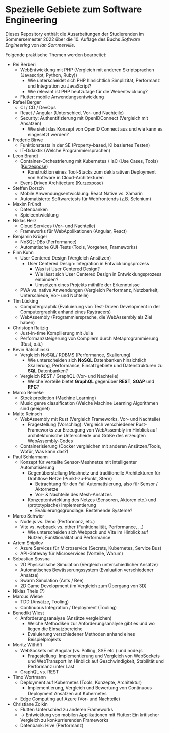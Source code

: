 # Spezielle Gebiete zum Software Engineering

Dieses Repository enthält die Ausarbeitungen der Studierenden
im Sommersemester 2022 über die 10. Auflage des Buchs
*Software Engineering* von *Ian Sommerville*.

Folgende praktische Themen werden bearbeitet:

* Rei Berberi
  * WebEntwicklung mit PHP (Vergleich mit anderen Skriptsprachen (Javascript, Python, Ruby))
    * Wie unterscheidet sich PHP hinsichtlich Simplizität, Performanz und Integration zu JavaScript?
    * Wie relevant ist PHP heutzutage für die Webentwicklung?
  * Flutter: mobile Anwendungsentwicklung
* Rafael Berger
  * CI / CD / DevOps
  * React / Angular (Unterschied, Vor- und Nachteile)
  * Security: Authentifizierung mit OpenIDConnect (Vergleich mit Ansätzen)
    * Wie sieht das Konzept von OpenID Connect aus und wie kann es eingesetzt werden?
* Frederic Birwe
  * Funktionstests in der SE (Property-based, KI basiertes Testen)
  * IT-Didaktik (Welche Programmiersprachen)
* Leon Brandt
  * Container-Orchestrierung mit Kubernetes / IaC (Use Cases, Tools) ([Kurzexpose](https://gitlab.com/-/snippets/2292013))
    * Konstruktion eines Tool-Stacks zum deklarativen Deployment von Software in Cloud-Architekturen
  * Event-Driven Architecture ([Kurzexpose](https://gitlab.com/-/snippets/2292013))
* Steffen Dorsch
  * Mobile Anwendungsentwicklung: React Native vs. Xamarin
  * Automatisierte Softwaretests für Webfrontends (z.B. Selenium)
* Maxim Fründt
  * Datenbanken
  * Spieleentwicklung
* Niklas Herz
  * Cloud Services (Vor- und Nachteile)
  * Frameworks für WebApplikationen (Angular, React)
* Benjamin Krüger
  * NoSQL-DBs (Performance)
  * Automatische GUI-Tests (Tools, Vorgehen, Frameworks)
* Finn Kuhn
  * User Centered Design (Vergleich Ansätzen)
    * User Centered Design: Integration in Entwicklungsprozess
      * Was ist User Centered Design?
      * Wie lässt sich User Centered Design in Entwicklungsprozess einbinden?
      * Umsetzen eines Projekts mithilfe der Erkenntnisse
  * PWA vs. native Anwendungen (Vergleich Performanz, Nutzbarkeit, Unterschiede, Vor- und Nchteile)
* Tim Lücking
  * Computergraphik (Evaluierung von Test-Driven Development in der Computergraphik anhand eines Raytracers)
  * WebAssembly (Programmiersprache, die WebAssembly als Ziel haben)
* Christoph Raitzig
  * Just-in-time Kompilierung mit Julia
  * Performanzsteigerung von Compilern durch Metaprogrammierung (Rust, o.ä.)
* Kevin Ratschinski
  * Vergleich NoSQL/ RDBMS (Performance, Skalierung)
    * Wie unterscheiden sich **NoSQL** Datenbanken hinsichtlich Skalierung, Performance, Einsatzgebiete und Datenstrukturen zu **SQL** Datenbanken?
  * Vergleich REST / GraphQL (Vor- und Nachteile)
    * Welche Vorteile bietet **GraphQL** gegenüber **REST**, **SOAP** und **RPC**?
* Marco Reineke
  * Stock prediction (Machine Learning)
  * Music genre classification (Welche Machine Learning Algorithmen sind geeignet)
* Malte Reinsch
  * WebAssembly mit Rust (Vergleich Frameworks, Vor- und Nachteile)
  	* Fragestellung (Vorschlag): Vergleich verschiedener Rust-Frameworks zur Erzeugung
		von WebAssembly im Hinblick auf architektonische Unterscheide und Größe
		des erzeugten WebAssembly-Codes
  * Containerisierung (Docker vergleichen mit anderen Ansätzen/Tools, Wofür, Was kann das?)
* Paul Schlarmann
  * Konzept für verteilte Sensor-Meshnetze mit intelligenter Automatisierung
    * Gegenüberstellung Meshnetz und traditionelle Architekturen für Drahtlose Netze (Punkt-zu-Punkt, Stern)
      * Betrachtung für den Fall Automatisierung, also für Sensor / Aktornetze
      * Vor- & Nachteile des Mesh-Ansatzes 
    * Konzeptentwicklung des Netzes (Sensoren, Aktoren etc.) und (prototypische) Implementierung
      * Evaluierungsgrundlage: Bestehende Systeme?
* Marco Schwier
  * Node.js vs. Deno (Performanz, etc.)
  * Vite vs. webpack vs. other (Funktionalität, Performance, ...)
    * Wie unterscheiden sich Webpack und Vite im Hinblick auf Nutzen, Funktionalität und Performance
* Artem Shipilov
  * Azure Services für Microservice (Secrets, Kubernetes, Service Bus)
  * API-Gateway für Microservices (Vorteile, Warum)
* Sebastian Sossna
  * 2D Physikalische Simulation (Vergleich unterschiedlicher Ansätze)
  * Automatisches Bewässerungssystem (Evaluation verschiedener Ansätze)
  * Swarm Simulation (Ants / Bee)
  * 2D Game Development (im Vergleich zum Übergang von 3D)
* Niklas Theis (?)
* Marcus Wiebe
  * TDD (Ansätze, Tooling)
  * Continuous Integration / Deployment (Tooling)
* Benedikt Wiest
  * Anforderungsanalyse (Ansätze vergleichen)
    * Welche Methodiken zur Anforderungsanalyse gibt es und wo liegen die Einsatzbereiche
    * Evaluierung verschiedener Methoden anhand eines Beispielprojekts
* Moritz Withöft
  * WebSockets mit Angular (vs. Polling, SSE etc.) und node.js
    * Fragestellung: Implementierung und Vergleich von WebSockets und WebTransport im Hinblick auf Geschwindigkeit, Stabilität und Performanz unter Last
  * GraphQL vs. REST
* Timo Wortmann
  * Deployment auf Kubernetes (Tools, Konzepte, Architektur)
    * Implementierung, Vergleich und Bewertung von Continuous Deployment Ansätzen auf Kubernetes
  * Edge Computing auf Azure (Vor- und Nachteile)
* Christiane Zolkin
  * Flutter: Unterschied zu anderen Frameworks
   * -> Entwicklung von mobilen Applikationen mit Flutter: Ein kritischer Vergleich zu konkurrierenden Frameworks
  * Datenbank: Hive (Performanz)
